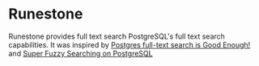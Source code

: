 # Runestone

Runestone provides full text search PostgreSQL's full text search capabilities.
It was inspired by [Postgres full-text search is Good Enough!][1] and
[Super Fuzzy Searching on PostgreSQL][2]



[1]: http://rachbelaid.com/postgres-full-text-search-is-good-enough/
[2]: http://www.www-old.bartlettpublishing.com/site/bartpub/blog/3/entry/350
